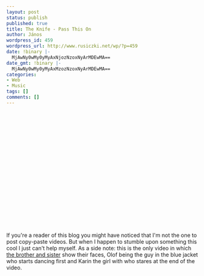 ```yaml
---
layout: post
status: publish
published: true
title: The Knife - Pass This On
author: János
wordpress_id: 459
wordpress_url: http://www.rusiczki.net/wp/?p=459
date: !binary |-
  MjAwNy0wMy0yMyAxNjozNzoxNyArMDEwMA==
date_gmt: !binary |-
  MjAwNy0wMy0yMyAxMzozNzoxNyArMDEwMA==
categories:
- Web
- Music
tags: []
comments: []
---
```

<p><object width="400" height="316"><param name="movie" value="http://www.dailymotion.com/swf/7255GGuIBZj8B9LpA"></param><param name="allowfullscreen" value="true"></param><embed src="http://www.dailymotion.com/swf/7255GGuIBZj8B9LpA" type="application/x-shockwave-flash" width="400" height="316" allowfullscreen="true"></embed></object><br />
If you're a reader of this blog you might have noticed that I'm not the one to post copy-paste videos. But when I happen to stumble upon something this cool I just can't help myself. As a side note: this is the only video in which <a href="http://en.wikipedia.org/wiki/The_Knife">the brother and sister</a> show their faces, Olof being the guy in the blue jacket who starts dancing first and Karin the girl with who stares at the end of the video.</p>
